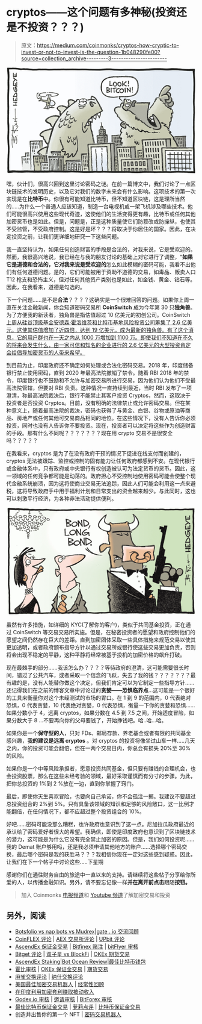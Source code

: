 # cryptos——这个问题有多神秘(投资还是不投资？？？)

> 原文：<https://medium.com/coinmonks/cryptos-how-cryptic-to-invest-or-not-to-invest-is-the-question-1b048290fe00?source=collection_archive---------3----------------------->

![](img/5ec22a0d7e3b6a0d3efe0d6e1b4bda84.png)

嘿，伙计们，很高兴回到这里讨论密码之谜。在前一篇博文中，我们讨论了一点区块链技术的发明历史，以及它对我们的数字未来会有什么影响。这项技术的第一次实现是在**比特币**中。你很有可能知道比特币，但不知道区块链，这是理所当然的…..为什么一个普通人应该知道，制造一台电视机或一架飞机涉及哪些技术。他们可能很高兴使用这些现代奇迹，这使他们的生活变得更有趣，比特币或任何其他加密货币也是如此。但是，问题是，正是这种质量使它们防篡改或防操纵，也使其不受监管，不受政府控制。这是好是坏？？？将取决于你居住的国家。因此，在决定投资之前，让我们更详细地研究一下这些问题。

我一直坚持认为，如果任何创造财富的手段是合法的，对我来说，它是受欢迎的。然而，我很高兴地说，我已经在与我的朋友讨论的基础上对它进行了调整，“**如果它是道德和合法的，它对我来说是受欢迎的**怎么如此模糊的密码可能，我看不出他们有任何道德问题。是的，它们可能被用于资助不道德的交易，如毒品、贩卖人口 T12 枪支和恐怖主义，但对任何其他资产类别也是如此，如金钱、黄金、钻石等。因此，在我看来，道德是勾选的。

下一个问题……是不是**合法**？？？？这确实是一个很难回答的问题。如果你上周一直在关注金融新闻，你会知道密码交易所 **CoinSwitch** 成为今年第 30 只**独角兽**。为了方便我的新读者，独角兽是指估值超过 10 亿美元的初创公司。CoinSwitch [上周从硅谷顶级基金安德森·霍洛维茨和比特币基地风险投资公司筹集了 2.6 亿美元。这使其估值增加了近四倍，达到 19 亿美元，成为最新的独角兽。有了这个消息，它的用户群也在一天之内从 1000 万增加到 1100 万。即使我们不知道在不久的将来会发生什么，由一家可信和知名的企业进行的 2.6 亿美元的大型投资肯定会给倡导加密货币的人带来希望。](https://www.moneycontrol.com/news/business/startup/coinswitch-kuber-turns-unicorn-raises-260-million-from-coinbase-ventures-a16z-7549871.html)

到目前为止，印度政府还不确定如何处理或合法化密码交易。2018 年，印度储备银行禁止使用密码，直到 2020 年最高法院撤销了禁令。随着 RBI 2018 年的禁令，印度银行也不鼓励和不允许与加密交易所进行交易，因为他们认为他们不受最高法院管辖，但要对 RBI 负责。这种情况一直持续到最近，当时 RBI 发布了一项澄清，称最高法院裁决后，银行不能禁止其客户投资 Cryptos，然而，这取决于投资者是否投资 Cryptos。目前，没有明确的法律禁止或允许密码交易。但在某种意义上，随着最高法院的裁决，密码也获得了与黄金、白银、谷物或原油等商品、房地产或任何其他可交易商品相同的地位。在这些情况下，没有人告诉你必须投资，同时也没有人告诉你不要投资。现在，投资者可以决定将这些作为创造财富的手段。那有什么不同呢？？？？？？？现在用 crypto 交易不是很安全吗？？？？？

在我看来，cryptos 是为了在没有政府干预的情况下促进在线支付而创建的，cryptos 无法被跟踪、监控或控制的固有能力让任何政府都感到不安。在现代银行或金融体系中，只有政府或中央银行有权创造被认可为法定货币的货币。因此，这一领域的任何竞争都可能是动荡的。政府担心不受控制地使用密码可能会使整个现代金融系统崩溃，因为这将使商业交易无法追踪，因此人们可能会利用这一点来避税，这将导致政府手中用于福利计划和日常支出的资金越来越少。与此同时，这也可以刺激平行经济，为各种非法活动提供便利。

![](img/341da83258dd16c7151ab7fa2daba3c2.png)

虽然有许多措施，如详细的 KYC(了解你的客户)，类似于共同基金投资，正在通过 CoinSwitch 等交易交易所实施。但是，在秘密投资者的愿望和政府控制他们的愿望之间仍然存在巨大的差距。直到加密团体采取一些具体措施来规范交易以使其更加透明，或者政府颁布指导方针以通过交易所或银行使这些交易更加负责，否则将会出现不稳定的平静，这种平静将经常被基于投机的加密价格的飙升打破。

现在最棘手的部分……我该怎么办？？？？等待政府的澄清，这可能需要很长时间，错过了公共汽车，或者采取一个信念的飞跃，失去了我的钱？？？？？？？最有趣的是，没有人能替你做这个决定，但我们肯定可以为它制定一些指导方针……还记得我们在之前的博客文章中讨论过的**贪婪——恐惧临界点**…这可能是一个很好的工具来衡量你对这个未经测试的市场的胃口。在 1 到 9 的范围内，0 代表绝对恐惧，0 代表贪婪，10 代表绝对贪婪，0 代表恐惧，衡量一下你的贪婪和恐惧……如果分数小于 4，远离 cryptos，如果分数在 4.5 到 7.5 之间，开始适度冒险，如果分数大于 8 …不要再向你的父母要钱了，开始挣钱吧。哈..哈…哈。

如果你是一个**保守型的人**，只对 FDs、邮局存款、养老基金或者有限的共同基金感兴趣，**我的建议是远离 cryptos** 。对 cryptos 的投资将像坐过山车一样…..几天之内，你的投资可能会翻倍，但在一两个交易日内，你总会有损失 20%至 30%的风险。

如果你是一个中等风险承担者，愿意投资共同基金，但只要有赚钱的合理机会，也会投资股票，那么在这些未经考验的领域，最好采取谨慎而有分寸的步骤。为此，把你总投资的 1%到 2 %放在一边，直到你掌握了窍门。

最后，即使你天生喜欢冒险，也要向自己承诺，你不会孤注一掷。我建议不要超过总投资组合的 2%到 5%。只有具备该领域的知识和足够的风险敞口，这一比例才能翻倍，在任何情况下，都不应超过整个投资组合的 10%。

好吧……密码可能没那么糟糕，也许政府也意识到了这一点。尼加拉瓜政府最近的承认给了密码爱好者很大的希望。我确信，即使是印度政府也意识到了区块链技术的潜力，这可能是为什么它没有完全禁止加密的原因。但是，我们如何投资呢……我的 Demat 账户够用吗，还是我必须申请其他地方的账户……选择哪个密码交换，最后哪个密码是我的获胜马？？？我相信你现在一定对这些感到疑惑。因此，让我们在下一个帖子中讨论这些…..下星期

感谢你们在通往财务自由的旅途中一直以来的支持。请继续将这些帖子分享给你所爱的人，以传播金融知识。另外，请不要忘记像一样**并在离开前点击**跟随**按钮。**

> 加入 Coinmonks [电报频道](https://t.me/coincodecap)和 [Youtube 频道](https://www.youtube.com/c/coinmonks/videos)了解加密交易和投资

## 另外，阅读

*   [Botsfolio vs nap bots vs Mudrex](/coinmonks/botsfolio-vs-napbots-vs-mudrex-c81344970c02)|[gate . io 交流回顾](/coinmonks/gate-io-exchange-review-61bf87b7078f)
*   [CoinFLEX 评论](https://blog.coincodecap.com/coinflex-review) | [AEX 交易所评论](https://blog.coincodecap.com/aex-exchange-review) | [UPbit 评论](https://blog.coincodecap.com/upbit-review)
*   [AscendEx 保证金交易](https://blog.coincodecap.com/ascendex-margin-trading) | [Bitfinex 赌注](https://blog.coincodecap.com/bitfinex-staking) | [bitFlyer 审核](https://blog.coincodecap.com/bitflyer-review)
*   [Bitget 评论](https://blog.coincodecap.com/bitget-review) | [双子星 vs BlockFi](https://blog.coincodecap.com/gemini-vs-blockfi) | [OKEx 期货交易](https://blog.coincodecap.com/okex-futures-trading)
*   [AscendEx Staking](https://blog.coincodecap.com/ascendex-staking)|[Bot Ocean Review](https://blog.coincodecap.com/bot-ocean-review)|[最佳比特币钱包](https://blog.coincodecap.com/bitcoin-wallets-india)
*   [霍比审核](https://blog.coincodecap.com/huobi-review) | [OKEx 保证金交易](https://blog.coincodecap.com/okex-margin-trading) | [期货交易](https://blog.coincodecap.com/futures-trading)
*   [麻雀交换评论](https://blog.coincodecap.com/sparrow-exchange-review) | [纳什交换评论](https://blog.coincodecap.com/nash-exchange-review)
*   [美国最佳加密交易机器人](https://blog.coincodecap.com/crypto-trading-bots-in-the-us) | [经常性回顾](https://blog.coincodecap.com/changelly-review)
*   [在印度利用加密套利赚取被动收入](https://blog.coincodecap.com/crypto-arbitrage-in-india)
*   [Godex.io 审核](/coinmonks/godex-io-review-7366086519fb) | [邀请审核](/coinmonks/invity-review-70f3030c0502) | [BitForex 审核](https://blog.coincodecap.com/bitforex-review)
*   [最佳比特币保证金交易](/coinmonks/bitcoin-margin-trading-exchange-bcbfcbf7b8e3) | [萝莉点评](/coinmonks/lolli-review-e6ddc7895ad8) | [比特币保证金交易](https://blog.coincodecap.com/bityard-margin-trading)
*   创造并出售你的第一个 NFT | [密码交易机器人](https://blog.coincodecap.com/best-crypto-trading-bots)